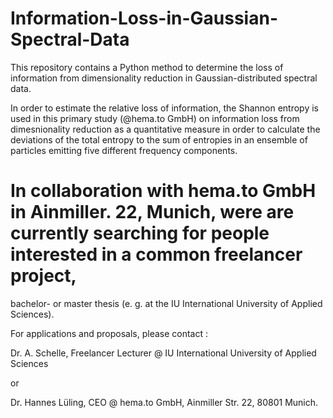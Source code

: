 # Information-Loss-in-Gaussian-Spectral-Data

This repository contains a Python method to determine the loss of information from dimensionality reduction in Gaussian-distributed spectral data. 

In order to estimate the relative loss of information, the Shannon entropy is used in this primary study (@hema.to GmbH) on information loss from dimesnionality reduction as a quantitative measure in order to calculate the deviations of the total entropy to the sum of entropies in an ensemble 
of particles emitting five different frequency components.  

# In collaboration with hema.to GmbH in Ainmiller. 22, Munich, were are currently searching for people interested in a common freelancer project, 
bachelor- or master thesis (e. g. at the IU International University of Applied Sciences).

For applications and proposals, please contact :

Dr. A. Schelle, Freelancer Lecturer @ IU International University of Applied Sciences

  or 

Dr. Hannes Lüling, CEO @ hema.to GmbH, Ainmiller Str. 22, 80801 Munich.
